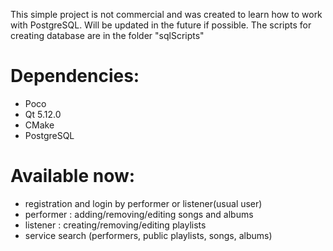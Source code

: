 This simple project is not commercial and was created to learn how to work with PostgreSQL. Will be updated in the future if possible.
The scripts for creating database are in the folder "sqlScripts"

# Dependencies:
- Poco
- Qt 5.12.0
- CMake
- PostgreSQL

# Available now:
- registration and login by performer or listener(usual user)
- performer : adding/removing/editing songs and albums
- listener : creating/removing/editing playlists
- service search (performers, public playlists, songs, albums)
